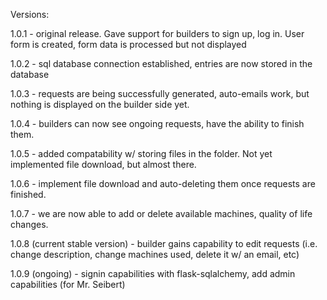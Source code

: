 Versions:

1.0.1 - original release. Gave support for builders to sign up, log in. User form is created, form data is processed but not displayed

1.0.2 - sql database connection established, entries are now stored in the database

1.0.3 - requests are being successfully generated, auto-emails work, but nothing is displayed on the builder side yet.

1.0.4 - builders can now see ongoing requests, have the ability to finish them. 

1.0.5 - added compatability w/ storing files in the folder. Not yet implemented file download, but almost there.

1.0.6 - implement file download and auto-deleting them once requests are finished. 

1.0.7 - we are now able to add or delete available machines, quality of life changes.

1.0.8 (current stable version) - builder gains capability to edit requests (i.e. change description, change machines used, delete it w/ an email, etc)

1.0.9 (ongoing) -  signin capabilities with flask-sqlalchemy, add admin capabilities (for Mr. Seibert) 
